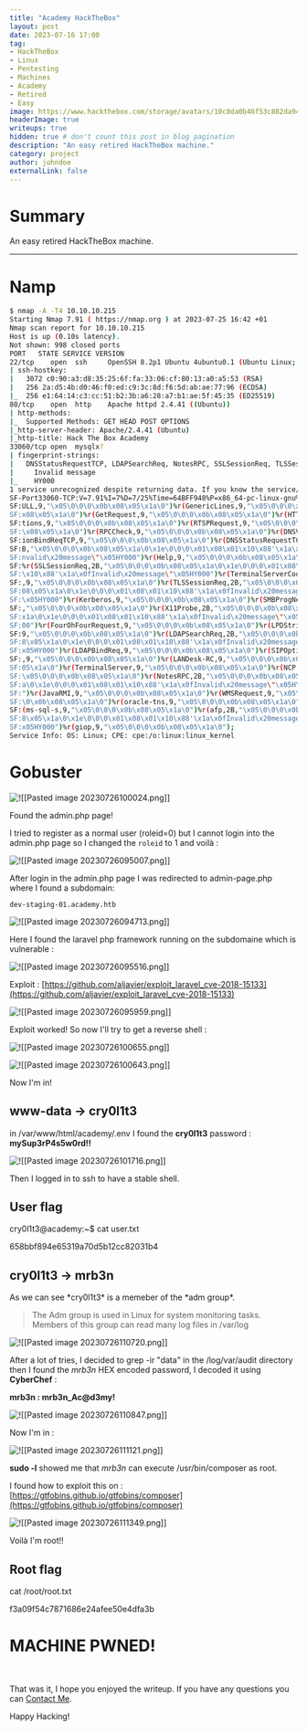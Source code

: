 ```yaml
---
title: "Academy HackTheBox"
layout: post
date: 2023-07-16 17:00
tag: 
- HackTheBox
- Linux
- Pentesting
- Machines
- Academy
- Retired
- Easy
image: https://www.hackthebox.com/storage/avatars/10c8da0b46f53c882da946668dcdab95.png
headerImage: true
writeups: true
hidden: true # don't count this post in blog pagination
description: "An easy retired HackTheBox machine."
category: project
author: johndoe
externalLink: false
---
```


# Summary

An easy retired HackTheBox machine.

---

# Namp
```bash
$ nmap -A -T4 10.10.10.215    
Starting Nmap 7.91 ( https://nmap.org ) at 2023-07-25 16:42 +01
Nmap scan report for 10.10.10.215
Host is up (0.10s latency).
Not shown: 998 closed ports
PORT   STATE SERVICE VERSION
22/tcp    open  ssh     OpenSSH 8.2p1 Ubuntu 4ubuntu0.1 (Ubuntu Linux; protocol 2.0)
| ssh-hostkey: 
|   3072 c0:90:a3:d8:35:25:6f:fa:33:06:cf:80:13:a0:a5:53 (RSA)
|   256 2a:d5:4b:d0:46:f0:ed:c9:3c:8d:f6:5d:ab:ae:77:96 (ECDSA)
|_  256 e1:64:14:c3:cc:51:b2:3b:a6:28:a7:b1:ae:5f:45:35 (ED25519)
80/tcp    open  http    Apache httpd 2.4.41 ((Ubuntu))
| http-methods: 
|_  Supported Methods: GET HEAD POST OPTIONS
|_http-server-header: Apache/2.4.41 (Ubuntu)
|_http-title: Hack The Box Academy
33060/tcp open  mysqlx?
| fingerprint-strings: 
|   DNSStatusRequestTCP, LDAPSearchReq, NotesRPC, SSLSessionReq, TLSSessionReq, X11Probe, afp: 
|     Invalid message
|_    HY000
1 service unrecognized despite returning data. If you know the service/version, please submit the following fingerprint at https://nmap.org/cgi-bin/submit.cgi?new-service :
SF-Port33060-TCP:V=7.91%I=7%D=7/25%Time=64BFF948%P=x86_64-pc-linux-gnu%r(N
SF:ULL,9,"\x05\0\0\0\x0b\x08\x05\x1a\0")%r(GenericLines,9,"\x05\0\0\0\x0b\
SF:x08\x05\x1a\0")%r(GetRequest,9,"\x05\0\0\0\x0b\x08\x05\x1a\0")%r(HTTPOp
SF:tions,9,"\x05\0\0\0\x0b\x08\x05\x1a\0")%r(RTSPRequest,9,"\x05\0\0\0\x0b
SF:\x08\x05\x1a\0")%r(RPCCheck,9,"\x05\0\0\0\x0b\x08\x05\x1a\0")%r(DNSVers
SF:ionBindReqTCP,9,"\x05\0\0\0\x0b\x08\x05\x1a\0")%r(DNSStatusRequestTCP,2
SF:B,"\x05\0\0\0\x0b\x08\x05\x1a\0\x1e\0\0\0\x01\x08\x01\x10\x88'\x1a\x0fI
SF:nvalid\x20message\"\x05HY000")%r(Help,9,"\x05\0\0\0\x0b\x08\x05\x1a\0")
SF:%r(SSLSessionReq,2B,"\x05\0\0\0\x0b\x08\x05\x1a\0\x1e\0\0\0\x01\x08\x01
SF:\x10\x88'\x1a\x0fInvalid\x20message\"\x05HY000")%r(TerminalServerCookie
SF:,9,"\x05\0\0\0\x0b\x08\x05\x1a\0")%r(TLSSessionReq,2B,"\x05\0\0\0\x0b\x
SF:08\x05\x1a\0\x1e\0\0\0\x01\x08\x01\x10\x88'\x1a\x0fInvalid\x20message\"
SF:\x05HY000")%r(Kerberos,9,"\x05\0\0\0\x0b\x08\x05\x1a\0")%r(SMBProgNeg,9
SF:,"\x05\0\0\0\x0b\x08\x05\x1a\0")%r(X11Probe,2B,"\x05\0\0\0\x0b\x08\x05\
SF:x1a\0\x1e\0\0\0\x01\x08\x01\x10\x88'\x1a\x0fInvalid\x20message\"\x05HY0
SF:00")%r(FourOhFourRequest,9,"\x05\0\0\0\x0b\x08\x05\x1a\0")%r(LPDString,
SF:9,"\x05\0\0\0\x0b\x08\x05\x1a\0")%r(LDAPSearchReq,2B,"\x05\0\0\0\x0b\x0
SF:8\x05\x1a\0\x1e\0\0\0\x01\x08\x01\x10\x88'\x1a\x0fInvalid\x20message\"\
SF:x05HY000")%r(LDAPBindReq,9,"\x05\0\0\0\x0b\x08\x05\x1a\0")%r(SIPOptions
SF:,9,"\x05\0\0\0\x0b\x08\x05\x1a\0")%r(LANDesk-RC,9,"\x05\0\0\0\x0b\x08\x
SF:05\x1a\0")%r(TerminalServer,9,"\x05\0\0\0\x0b\x08\x05\x1a\0")%r(NCP,9,"
SF:\x05\0\0\0\x0b\x08\x05\x1a\0")%r(NotesRPC,2B,"\x05\0\0\0\x0b\x08\x05\x1
SF:a\0\x1e\0\0\0\x01\x08\x01\x10\x88'\x1a\x0fInvalid\x20message\"\x05HY000
SF:")%r(JavaRMI,9,"\x05\0\0\0\x0b\x08\x05\x1a\0")%r(WMSRequest,9,"\x05\0\0
SF:\0\x0b\x08\x05\x1a\0")%r(oracle-tns,9,"\x05\0\0\0\x0b\x08\x05\x1a\0")%r
SF:(ms-sql-s,9,"\x05\0\0\0\x0b\x08\x05\x1a\0")%r(afp,2B,"\x05\0\0\0\x0b\x0
SF:8\x05\x1a\0\x1e\0\0\0\x01\x08\x01\x10\x88'\x1a\x0fInvalid\x20message\"\
SF:x05HY000")%r(giop,9,"\x05\0\0\0\x0b\x08\x05\x1a\0");
Service Info: OS: Linux; CPE: cpe:/o:linux:linux_kernel
```

# Gobuster

![!\[\[Pasted image 20230726100024.png\]\]](../../../assets/images/HTBPics/20230726100024.png)

Found the admin.php page!

I tried to register as a normal user (roleid=0) but I cannot login into the admin.php page so I changed the `roleid` to 1 and voilà :

![!\[\[Pasted image 20230726095007.png\]\]](../../../assets/images/HTBPics/20230726095007.png)

<p>After login in the admin.php page I was redirected to admin-page.php where I found a subdomain:</p>

`dev-staging-01.academy.htb`

![!\[\[Pasted image 20230726094713.png\]\]](../../../assets/images/HTBPics/20230726094713.png)

<p>Here I found the laravel php framework running on the subdomaine which is vulnerable :</p>

![!\[\[Pasted image 20230726095516.png\]\]](../../../assets/images/HTBPics/20230726095516.png)

Exploit : [https://github.com/aljavier/exploit_laravel_cve-2018-15133](https://github.com/aljavier/exploit_laravel_cve-2018-15133)

![!\[\[Pasted image 20230726095959.png\]\]](../../../assets/images/HTBPics/20230726095959.png)

Exploit worked!
So now I'll try to get a reverse shell :

![!\[\[Pasted image 20230726100655.png\]\]](../../../assets/images/HTBPics/20230726100655.png)

![!\[\[Pasted image 20230726100643.png\]\]](../../../assets/images/HTBPics/20230726100643.png)

Now I'm in!

## www-data -> cry0l1t3

in /var/www/html/academy/.env I found the **cry0l1t3** password : **mySup3rP4s5w0rd!!**

![!\[\[Pasted image 20230726101716.png\]\]](../../../assets/images/HTBPics/20230726101716.png)

<p>Then I logged in to ssh to have a stable shell.</p>

## User flag

<p>cry0l1t3@academy:~$ cat user.txt</p>
658bbf894e65319a70d5b12cc82031b4

## cry0l1t3 -> mrb3n

<p>As we can see *cry0l1t3* is a memeber of the *adm group*.</p>

> The Adm group is used in Linux for system monitoring tasks. Members of this group can read many log files in /var/log

![!\[\[Pasted image 20230726110720.png\]\]](../../../assets/images/HTBPics/20230726110720.png)

After a lot of tries, I decided to grep -ir "data" in the /log/var/audit directory then I found the *mrb3n* HEX encoded password, I decoded it using **CyberChef** :

<p></p>

**mrb3n : mrb3n_Ac@d3my!**

![!\[\[Pasted image 20230726110847.png\]\]](../../../assets/images/HTBPics/20230726110847.png)

Now I'm in :

![!\[\[Pasted image 20230726111121.png\]\]](../../../assets/images/HTBPics/20230726111121.png)

**sudo -l** showed me that *mrb3n* can execute /usr/bin/composer as root.

I found how to exploit this on : [https://gtfobins.github.io/gtfobins/composer](https://gtfobins.github.io/gtfobins/composer)

![!\[\[Pasted image 20230726111349.png\]\]](../../../assets/images/HTBPics/20230726111349.png)

Voilà I'm root!!

## Root flag

<p>cat /root/root.txt</p>
f3a09f54c7871686e24afee50e4dfa3b


<br/>

# MACHINE PWNED!

<br/>

That was it, I hope you enjoyed the writeup. If you have any questions you can [Contact Me](https://www.linkedin.com/in/hichamouardi).

<p>Happy Hacking!</p>